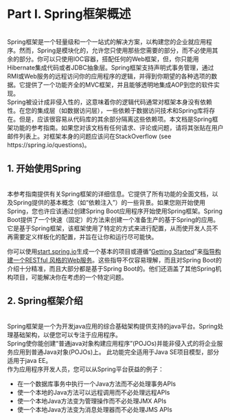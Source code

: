 # Part I. Spring框架概述
<br/>
Spring框架是一个轻量级和一个一站式的解决方案，以构建您的企业就应用程序。然而，Spring是模块化的，允许您只使用那些您需要的部分，而不必使用其余的部分。你可以只使用IOC容器，搭配任何的Web框架，但，你只能用Hibernate集成代码或者JDBC抽象层。Spring框架支持声明式事务管理，通过RMI或Web服务的远程访问你的应用程序的逻辑，并得到你期望的各种选项的数据。它提供了一个功能齐全的MVC框架，并且能够透明地集成AOP到您的软件实现。
<br/>
Spring被设计成非侵入性的，这意味着你的逻辑代码通常对框架本身没有依赖性。在您的集成层（如数据访问层），一些依赖于数据访问技术和Spring库将存在。但是，应该很容易从代码库的其余部分隔离这些依赖项。本文档是Spring框架功能的参考指南。如果您对该文档有任何请求、评论或问题，请将其张贴在用户邮件列表上。对框架本身的问题应该问在StackOverflow (see https://spring.io/questions)。
<br/>

## 1. 开始使用Spring
<br/>
本参考指南提供有关Spring框架的详细信息。它提供了所有功能的全面文档，以及Spring提供的基本概念（如“依赖注入”）的一些背景。如果您刚开始使用Spring，您也许应该通过创建Spring Boot应用程序开始使用Spring框架。Spring Boot提供了一个快速（固定）的方法来创建一个准备生产的基于Spring的应用。它是基于Spring框架，该框架使用了特定的方式来进行配置，从而使开发人员不再需要定义样板化的配置，并旨在让你和运行尽可能快。
<br/>

你可以使用[start.spring.io](http://start.spring.io/)生成一个基本的项目或遵循“[Getting Started](https://spring.io/guides)”来[指导构建一个RESTful 风格的Web服务](https://spring.io/guides/gs/rest-service/)。这些指导不仅容易理解，而且对Spring Boot的介绍十分精准，而且大部分都是基于Spring Boot的。他们还涵盖了其他Spring机构项目，可能解决你在考虑的一个特定问题。
<br/>

## 2. Spring框架介绍
<br/>
Spring框架是一个为开发java应用的综合基础架构提供支持的java平台。Spring处理基础架构，以便您可以专注于应用程序。
<br/>
Spring使你能创建“普通java对象构建应用程序”(POJOs)并能非侵入式的将企业服务应用到普通Java对象(POJOs)上。
此功能完全适用于Java SE项目模型，部分适用于java EE。
<br/>
作为应用程序开发人员，您可以从Spring平台获益的例子：

* 在一个数据库事务中执行一个Java方法而不必处理事务APIs 
* 使一个本地的Java方法可以远程调用而不必处理远程APIs 
* 使一个本地Java方法变为管理操作而不必处理JMX APIs 
* 使一个本地Java方法变为消息处理器而不必处理JMS APIs
<br/>